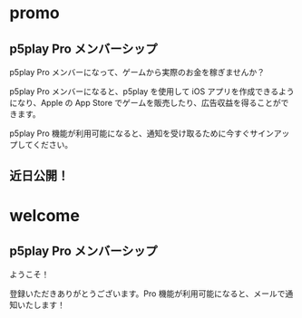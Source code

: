 # promo

## p5play Pro メンバーシップ

p5play Pro メンバーになって、ゲームから実際のお金を稼ぎませんか？

p5play Pro メンバーになると、p5play を使用して iOS アプリを作成できるようになり、Apple の App Store でゲームを販売したり、広告収益を得ることができます。

p5play Pro 機能が利用可能になると、通知を受け取るために今すぐサインアップしてください。

## 近日公開！

# welcome

## p5play Pro メンバーシップ

ようこそ！

登録いただきありがとうございます。Pro 機能が利用可能になると、メールで通知いたします！
